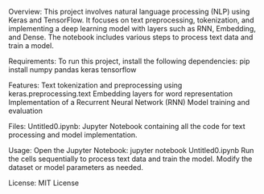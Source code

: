Overview:
This project involves natural language processing (NLP) using Keras and TensorFlow. It focuses on text preprocessing, tokenization, and implementing a deep learning model with layers such as RNN, Embedding, and Dense. The notebook includes various steps to process text data and train a model.

Requirements:
To run this project, install the following dependencies:
pip install numpy pandas keras tensorflow

Features:
Text tokenization and preprocessing using keras.preprocessing.text
Embedding layers for word representation
Implementation of a Recurrent Neural Network (RNN)
Model training and evaluation

Files:
Untitled0.ipynb: Jupyter Notebook containing all the code for text processing and model implementation.

Usage:
Open the Jupyter Notebook:
jupyter notebook Untitled0.ipynb
Run the cells sequentially to process text data and train the model.
Modify the dataset or model parameters as needed.

License:
MIT License
